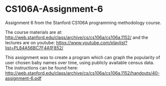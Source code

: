 # CS106A-Assignment-6
Assignment 6 from the Stanford CS106A programming methodology course.

The course materials are at: http://web.stanford.edu/class/archive/cs/cs106a/cs106a.1152/ and the lectures are on youtube: https://www.youtube.com/playlist?list=PL84A56BC7F4A1F852/

This assignment was to create a program which can graph the popularity of user chosen baby names over time, using publicly available census data. The instructions can be found here: http://web.stanford.edu/class/archive/cs/cs106a/cs106a.1152/handouts/40-assignment-6.pdf
